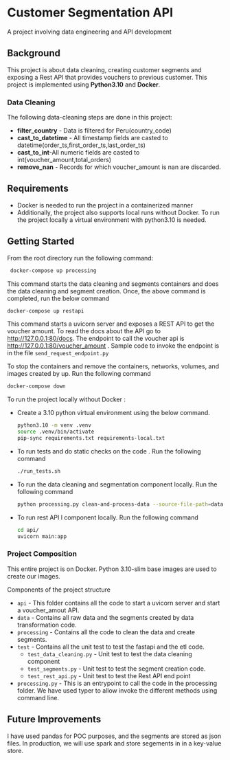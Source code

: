 # Customer Segmentation API
A  project involving data engineering and API development
## Background
This project is about data cleaning, creating customer segments and exposing a Rest API that provides vouchers to
previous customer.
This project is implemented using **Python3.10** and **Docker**.


### Data Cleaning
The following data-cleaning steps are done in this project:
* **filter_country** - Data is filtered for Peru(country_code)
* **cast_to_datetime** - All timestamp fields are casted to datetime(order_ts,first_order_ts,last_order_ts)
* **cast_to_int**-All numeric fields are casted to int(voucher_amount,total_orders)
* **remove_nan** - Records for which voucher_amount is nan are discarded.



## Requirements
* Docker is needed to run the project in a containerized manner
* Additionally, the project also supports local runs without Docker. To run the project locally a virtual environment with python3.10 is needed.

## Getting Started

From the root directory run the following command:

```bash
 docker-compose up processing
``` 
This command starts the data cleaning and segments containers and does the data cleaning and segment creation. Once, the above command is completed, run the below command 
```bash
docker-compose up restapi
```

This command starts a uvicorn server and exposes a REST API to get the voucher amount. To read the docs about the API
go to http://127.0.0.1:80/docs. The endpoint to call the voucher api is http://127.0.0.1:80/voucher_amount . Sample code to invoke the endpoint is in the file `send_request_endpoint.py`

To stop the containers and remove the  containers, networks, volumes, and images created by up. Run the following command
```bash
docker-compose down
```


To run the project locally without Docker :

*  Create a 3.10 python virtual environment using the below command.
    
    ```bash
    python3.10 -m venv .venv
    source .venv/bin/activate
    pip-sync requirements.txt requirements-local.txt
     ```


 * To run tests and do static checks on the code . Run the following command
   ```bash
   ./run_tests.sh
   ```
* To run the data cleaning and segmentation component locally. Run the following command 
     ```bash
     python processing.py clean-and-process-data --source-file-path=data/raw
     ```

* To run rest API l component locally. Run the following command

   ```bash
   cd api/
   uvicorn main:app
   ```


### Project Composition
This entire project is on Docker. Python 3.10-slim base images are used to create our images.

Components of the project structure
* `api` - This folder contains all the code to start a uvicorn server and start a voucher_amout API.
* `data` - Contains all raw data and the segments created by data transformation code.
* `processing` - Contains all the code to clean the data and create segments.
* `test` - Contains all the unit test to test the fastapi and the etl code.
  * `test_data_cleaning.py` - Unit test to test the data cleaning component
  * `test_segments.py` - Unit test to test the segment creation code.
  * `test_rest_api.py` - Unit test to test the Rest API end point
* `processing.py` - This is an entrypoint to call the code in the processing folder. We have used typer to allow invoke the different methods using command line.




## Future Improvements
I have used pandas for POC purposes, and the segments are stored as json files. In production, we will use spark and store
segements in in a key-value store.